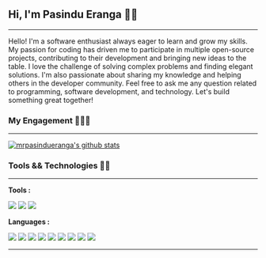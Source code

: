 ## **Hi, I'm Pasindu Eranga 👋😊**
---
Hello! I'm a software enthusiast always eager to learn and grow my skills. My passion for coding has driven me to participate in multiple open-source projects, contributing to their development and bringing new ideas to the table. I love the challenge of solving complex problems and finding elegant solutions. I'm also passionate about sharing my knowledge and helping others in the developer community. Feel free to ask me any question related to programming, software development, and technology. Let's build something great together!
### **My Engagement 🎯🎯🎯**
---

[![mrpasindueranga's github stats](https://github-readme-stats.vercel.app/api?username=mrpasindueranga&include_all_commits=true&theme=dark&hide_border=true&show_icons=true&count_private=true)](https://github.com/anuraghazra/github-readme-stats)
### **Tools && Technologies** 🔧🔨
---
**Tools :**

![](https://img.shields.io/badge/Code-Git-F05032?style=flat&logo=Git) ![](https://img.shields.io/badge/Code-Docker-2496ED?style=flat&logo=Docker) ![](https://img.shields.io/badge/Code-Jenkins-D24939?style=flat&logo=Jenkins) 

**Languages :**

![](https://img.shields.io/badge/Code-Node.js-339933?style=flat&logo=Node.js) ![](https://img.shields.io/badge/Code-React-61DAFB?style=flat&logo=React) ![](https://img.shields.io/badge/Code-Angular-DD0031?style=flat&logo=Angular) ![](https://img.shields.io/badge/Code-Android-3DDC84?style=flat&logo=Android) ![](https://img.shields.io/badge/Code-Flutter-02569B?style=flat&logo=Flutter) ![](https://img.shields.io/badge/Code-Swift-F05138?style=flat&logo=Swift) ![](https://img.shields.io/badge/Code-Laravel-FF2D20?style=flat&logo=Laravel) ![](https://img.shields.io/badge/Code-Lua-2C2D72?style=flat&logo=Lua) ![](https://img.shields.io/badge/Code-Python-3776AB?style=flat&logo=Python) 

---
